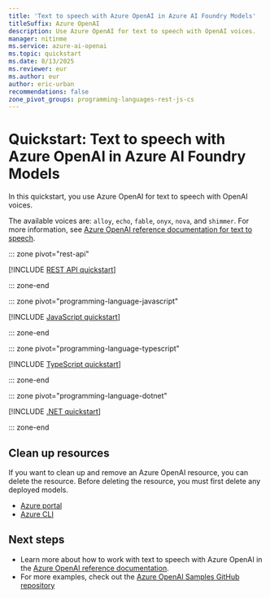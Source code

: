 ```yaml
---
title: 'Text to speech with Azure OpenAI in Azure AI Foundry Models'
titleSuffix: Azure OpenAI
description: Use Azure OpenAI for text to speech with OpenAI voices.
manager: nitinme
ms.service: azure-ai-openai
ms.topic: quickstart
ms.date: 8/13/2025
ms.reviewer: eur
ms.author: eur
author: eric-urban
recommendations: false
zone_pivot_groups: programming-languages-rest-js-cs
---
```


# Quickstart: Text to speech with Azure OpenAI in Azure AI Foundry Models

In this quickstart, you use Azure OpenAI for text to speech with OpenAI voices.  

The available voices are: `alloy`, `echo`, `fable`, `onyx`, `nova`, and `shimmer`. For more information, see [Azure OpenAI reference documentation for text to speech](./reference.md#text-to-speech-preview).

::: zone pivot="rest-api"

[!INCLUDE [REST API quickstart](includes/text-to-speech-rest.md)]

::: zone-end

::: zone pivot="programming-language-javascript"

[!INCLUDE [JavaScript quickstart](includes/text-to-speech-javascript.md)]

::: zone-end

::: zone pivot="programming-language-typescript"

[!INCLUDE [TypeScript quickstart](includes/text-to-speech-typescript.md)]

::: zone-end

::: zone pivot="programming-language-dotnet"

[!INCLUDE [.NET quickstart](includes/text-to-speech-dotnet.md)]

::: zone-end

## Clean up resources

If you want to clean up and remove an Azure OpenAI resource, you can delete the resource. Before deleting the resource, you must first delete any deployed models.

- [Azure portal](../../ai-services/multi-service-resource.md?pivots=azportal#clean-up-resources)
- [Azure CLI](../../ai-services/multi-service-resource.md?pivots=azcli#clean-up-resources)

## Next steps

* Learn more about how to work with text to speech with Azure OpenAI in the [Azure OpenAI reference documentation](./reference.md#text-to-speech-preview).
* For more examples, check out the [Azure OpenAI Samples GitHub repository](https://github.com/Azure-Samples/openai)
